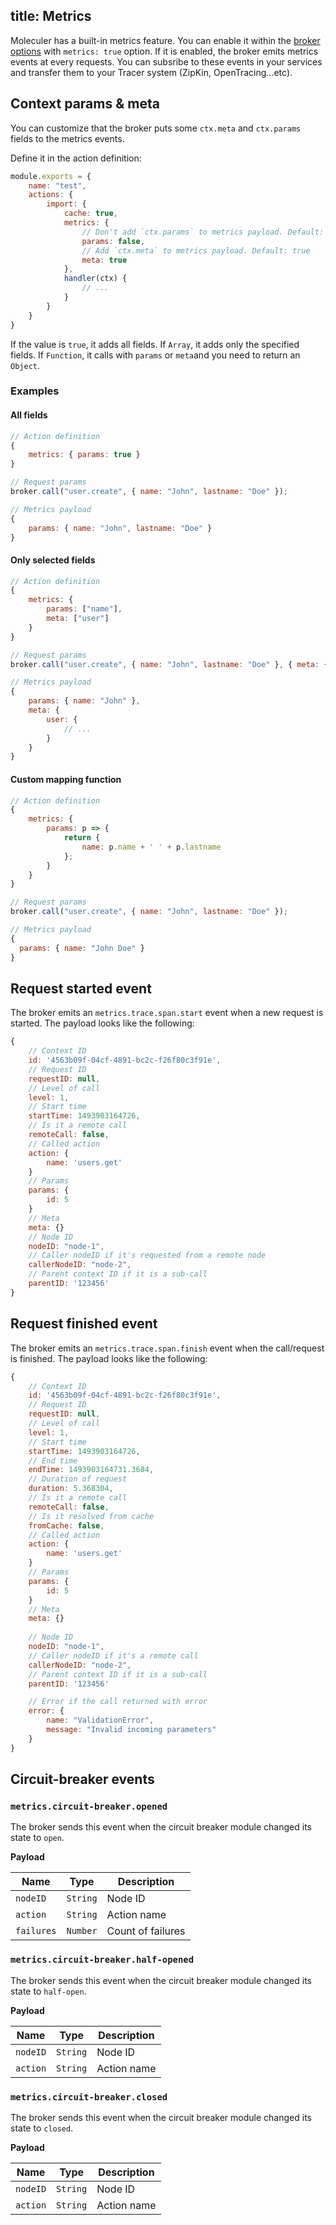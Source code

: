 title: Metrics
---
Moleculer has a built-in metrics feature. You can enable it within the [broker options](broker.html#Broker-options) with `metrics: true` option.
If it is enabled, the broker emits metrics events at every requests. You can subsribe to these events in your services and transfer them to your Tracer system (ZipKin, OpenTracing...etc).

## Context params & meta
You can customize that the broker puts some `ctx.meta` and `ctx.params` fields to the metrics events.

Define it in the action definition:
```js
module.exports = {
    name: "test",
    actions: {
        import: {
            cache: true,
            metrics: {
                // Don't add `ctx.params` to metrics payload. Default: false
                params: false,
                // Add `ctx.meta` to metrics payload. Default: true
                meta: true
            },
            handler(ctx) {
                // ...
            }
        }
    }
}
```

If the value is `true`, it adds all fields. If `Array`, it adds only the specified fields. If `Function`, it calls with `params` or `meta`and you need to return an `Object`.

### Examples

#### All fields

```js
// Action definition
{
    metrics: { params: true }
}

// Request params
broker.call("user.create", { name: "John", lastname: "Doe" });

// Metrics payload
{
    params: { name: "John", lastname: "Doe" }
}
```

#### Only selected fields

```js
// Action definition
{
    metrics: { 
        params: ["name"],
        meta: ["user"]
    }
}

// Request params
broker.call("user.create", { name: "John", lastname: "Doe" }, { meta: { user } });

// Metrics payload
{
    params: { name: "John" },
    meta: {
        user: {
            // ...
        }
    }
}
```

#### Custom mapping function
```js
// Action definition
{
    metrics: { 
        params: p => {
            return { 
                name: p.name + ' ' + p.lastname
            };
        }
    }
}

// Request params
broker.call("user.create", { name: "John", lastname: "Doe" });

// Metrics payload
{
  params: { name: "John Doe" }
}
```

## Request started event
The broker emits an `metrics.trace.span.start` event when a new request is started.
The payload looks like the following:
```js
{
    // Context ID
    id: '4563b09f-04cf-4891-bc2c-f26f80c3f91e',
    // Request ID
    requestID: null,
    // Level of call
    level: 1,
    // Start time
    startTime: 1493903164726,
    // Is it a remote call
    remoteCall: false,
    // Called action
    action: {
        name: 'users.get'
    }
    // Params
    params: {
        id: 5
    }
    // Meta
    meta: {}
    // Node ID
    nodeID: "node-1",
    // Caller nodeID if it's requested from a remote node
    callerNodeID: "node-2",
    // Parent context ID if it is a sub-call
    parentID: '123456'
}
```

## Request finished event
The broker emits an `metrics.trace.span.finish` event when the call/request is finished.
The payload looks like the following:
```js
{
    // Context ID
    id: '4563b09f-04cf-4891-bc2c-f26f80c3f91e',
    // Request ID
    requestID: null,
    // Level of call
    level: 1,
    // Start time
    startTime: 1493903164726,
    // End time
    endTime: 1493903164731.3684,
    // Duration of request
    duration: 5.368304,
    // Is it a remote call
    remoteCall: false,
    // Is it resolved from cache
    fromCache: false,
    // Called action
    action: {
        name: 'users.get'
    }
    // Params
    params: {
        id: 5
    }
    // Meta
    meta: {}
   
    // Node ID
    nodeID: "node-1",
    // Caller nodeID if it's a remote call
    callerNodeID: "node-2",
    // Parent context ID if it is a sub-call
    parentID: '123456'

    // Error if the call returned with error
    error: {
        name: "ValidationError",
        message: "Invalid incoming parameters"
    }
}
```

## Circuit-breaker events

### `metrics.circuit-breaker.opened`
The broker sends this event when the circuit breaker module changed its state to `open`.

**Payload**

| Name | Type | Description |
| ---- | ---- | ----------- |
| `nodeID` | `String` | Node ID |
| `action` | `String` | Action name |
| `failures` | `Number` | Count of failures |


### `metrics.circuit-breaker.half-opened`
The broker sends this event when the circuit breaker module changed its state to `half-open`.

**Payload**

| Name | Type | Description |
| ---- | ---- | ----------- |
| `nodeID` | `String` | Node ID |
| `action` | `String` | Action name |

### `metrics.circuit-breaker.closed`
The broker sends this event when the circuit breaker module changed its state to `closed`.

**Payload**

| Name | Type | Description |
| ---- | ---- | ----------- |
| `nodeID` | `String` | Node ID |
| `action` | `String` | Action name |
